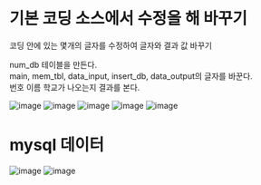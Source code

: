 # 기본 코딩 소스에서 수정을 해 바꾸기

코딩 안에 있는 몇개의 글자를 수정하여 글자와 결과 값 바꾸기

num_db 테이블을 만든다.<br>
main, mem_tbl, data_input, insert_db, data_output의 글자를 바꾼다.<br>
번호 이름 학교가 나오는지 결과를 본다.

![image](https://user-images.githubusercontent.com/80745282/170975101-0a43de04-0938-4f7e-a35d-1aeab817cdfd.png)
![image](https://user-images.githubusercontent.com/80745282/170975218-f652de8b-22fa-41d2-9d5c-dfe5ee41c9a0.png)
![image](https://user-images.githubusercontent.com/80745282/170975259-704e30c9-cb25-4fcb-837a-f50a98cfe8ed.png)
![image](https://user-images.githubusercontent.com/80745282/170975308-dffee0a5-ed20-45d0-b65b-36b0ea4449d5.png)
![image](https://user-images.githubusercontent.com/80745282/170975359-0724a9d7-61a5-471f-9c7f-066a79e8c5bc.png)

# mysql 데이터

![image](https://user-images.githubusercontent.com/80745282/170976320-631d66aa-1b67-4ba1-bfbe-80a178d3b2a3.png)
![image](https://user-images.githubusercontent.com/80745282/170975503-07f510bc-29e5-4bf2-ae25-cd15673c56af.png)

